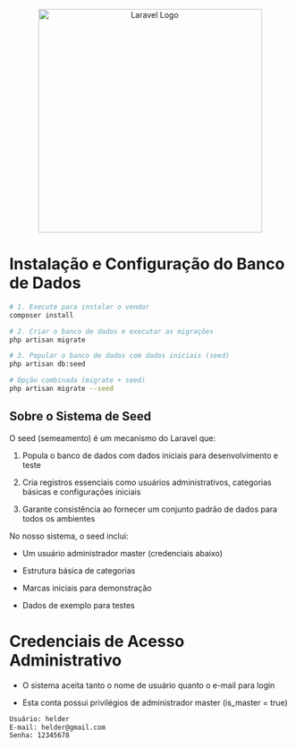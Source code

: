 <p align="center"><a href="https://laravel.com" target="_blank"><img src="https://raw.githubusercontent.com/laravel/art/master/logo-lockup/5%20SVG/2%20CMYK/1%20Full%20Color/laravel-logolockup-cmyk-red.svg" width="400" alt="Laravel Logo"></a></p>


# Instalação e Configuração do Banco de Dados

```bash
# 1. Execute para instalar o vendor
composer install

# 2. Criar o banco de dados e executar as migrações
php artisan migrate

# 3. Popular o banco de dados com dados iniciais (seed)
php artisan db:seed

# Opção combinada (migrate + seed)
php artisan migrate --seed

```

## Sobre o Sistema de Seed

O seed (semeamento) é um mecanismo do Laravel que:

1. Popula o banco de dados com dados iniciais para desenvolvimento e teste

2. Cria registros essenciais como usuários administrativos, categorias básicas e configurações iniciais

3. Garante consistência ao fornecer um conjunto padrão de dados para todos os ambientes

No nosso sistema, o seed inclui:

- Um usuário administrador master (credenciais abaixo)

- Estrutura básica de categorias

- Marcas iniciais para demonstração

- Dados de exemplo para testes


# Credenciais de Acesso Administrativo

- O sistema aceita tanto o nome de usuário quanto o e-mail para login

- Esta conta possui privilégios de administrador master (is_master = true)

```bash
Usuário: helder
E-mail: helder@gmail.com
Senha: 12345678
```
